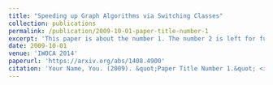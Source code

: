 ```yaml
---
title: "Speeding up Graph Algorithms via Switching Classes"
collection: publications
permalink: /publication/2009-10-01-paper-title-number-1
excerpt: 'This paper is about the number 1. The number 2 is left for future work.'
date: 2009-10-01
venue: 'IWOCA 2014'
paperurl: 'https://arxiv.org/abs/1408.4900'
citation: 'Your Name, You. (2009). &quot;Paper Title Number 1.&quot; <i>Journal 1</i>. 1(1).'
---
```

